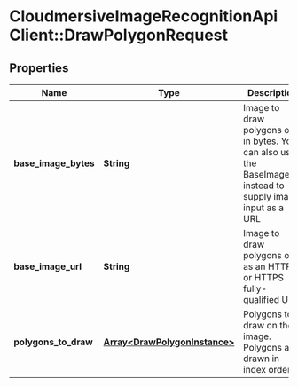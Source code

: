 # CloudmersiveImageRecognitionApiClient::DrawPolygonRequest

## Properties
Name | Type | Description | Notes
------------ | ------------- | ------------- | -------------
**base_image_bytes** | **String** | Image to draw polygons on, in bytes.  You can also use the BaseImageUrl instead to supply image input as a URL | [optional] 
**base_image_url** | **String** | Image to draw polygons on, as an HTTP or HTTPS fully-qualified URL | [optional] 
**polygons_to_draw** | [**Array&lt;DrawPolygonInstance&gt;**](DrawPolygonInstance.md) | Polygons to draw on the image.  Polygons are drawn in index order. | [optional] 


